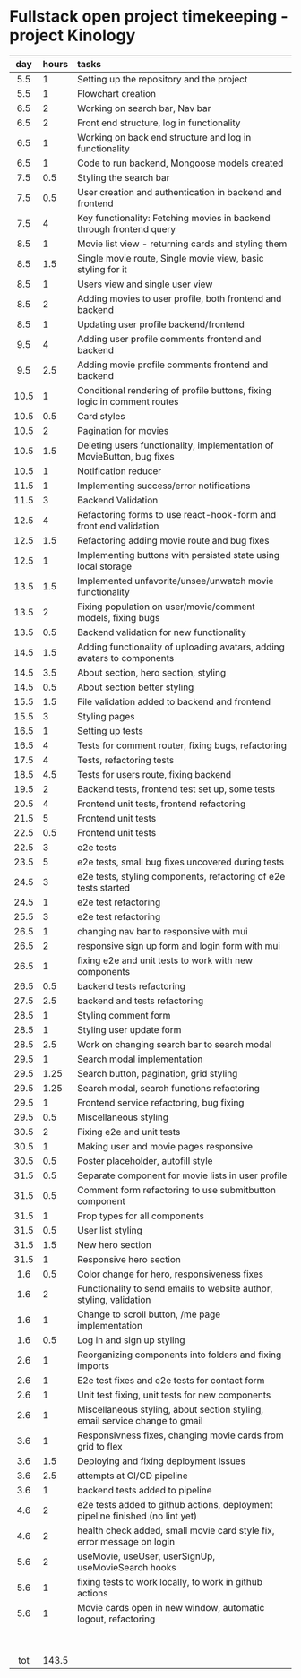 # Fullstack open project timekeeping - project Kinology

| day  | hours | tasks                                                                         |
| :--: | :---- | :---------------------------------------------------------------------------- |
| 5.5  | 1     | Setting up the repository and the project                                     |
| 5.5  | 1     | Flowchart creation                                                            |
| 6.5  | 2     | Working on search bar, Nav bar                                                |
| 6.5  | 2     | Front end structure, log in functionality                                     |
| 6.5  | 1     | Working on back end structure and log in functionality                        |
| 6.5  | 1     | Code to run backend, Mongoose models created                                  |
| 7.5  | 0.5   | Styling the search bar                                                        |
| 7.5  | 0.5   | User creation and authentication in backend and frontend                      |
| 7.5  | 4     | Key functionality: Fetching movies in backend through frontend query          |
| 8.5  | 1     | Movie list view - returning cards and styling them                            |
| 8.5  | 1.5   | Single movie route, Single movie view, basic styling for it                   |
| 8.5  | 1     | Users view and single user view                                               |
| 8.5  | 2     | Adding movies to user profile, both frontend and backend                      |
| 8.5  | 1     | Updating user profile backend/frontend                                        |
| 9.5  | 4     | Adding user profile comments frontend and backend                             |
| 9.5  | 2.5   | Adding movie profile comments frontend and backend                            |
| 10.5 | 1     | Conditional rendering of profile buttons, fixing logic in comment routes      |
| 10.5 | 0.5   | Card styles                                                                   |
| 10.5 | 2     | Pagination for movies                                                         |
| 10.5 | 1.5   | Deleting users functionality, implementation of MovieButton, bug fixes        |
| 10.5 | 1     | Notification reducer                                                          |
| 11.5 | 1     | Implementing success/error notifications                                      |
| 11.5 | 3     | Backend Validation                                                            |
| 12.5 | 4     | Refactoring forms to use react-hook-form and front end validation             |
| 12.5 | 1.5   | Refactoring adding movie route and bug fixes                                  |
| 12.5 | 1     | Implementing buttons with persisted state using local storage                 |
| 13.5 | 1.5   | Implemented unfavorite/unsee/unwatch movie functionality                      |
| 13.5 | 2     | Fixing population on user/movie/comment models, fixing bugs                   |
| 13.5 | 0.5   | Backend validation for new functionality                                      |
| 14.5 | 1.5   | Adding functionality of uploading avatars, adding avatars to components       |
| 14.5 | 3.5   | About section, hero section, styling                                          |
| 14.5 | 0.5   | About section better styling                                                  |
| 15.5 | 1.5   | File validation added to backend and frontend                                 |
| 15.5 | 3     | Styling pages                                                                 |
| 16.5 | 1     | Setting up tests                                                              |
| 16.5 | 4     | Tests for comment router, fixing bugs, refactoring                            |
| 17.5 | 4     | Tests, refactoring tests                                                      |
| 18.5 | 4.5   | Tests for users route, fixing backend                                         |
| 19.5 | 2     | Backend tests, frontend test set up, some tests                               |
| 20.5 | 4     | Frontend unit tests, frontend refactoring                                     |
| 21.5 | 5     | Frontend unit tests                                                           |
| 22.5 | 0.5   | Frontend unit tests                                                           |
| 22.5 | 3     | e2e tests                                                                     |
| 23.5 | 5     | e2e tests, small bug fixes uncovered during tests                             |
| 24.5 | 3     | e2e tests, styling components, refactoring of e2e tests started               |
| 24.5 | 1     | e2e test refactoring                                                          |
| 25.5 | 3     | e2e test refactoring                                                          |
| 26.5 | 1     | changing nav bar to responsive with mui                                       |
| 26.5 | 2     | responsive sign up form and login form with mui                               |
| 26.5 | 1     | fixing e2e and unit tests to work with new components                         |
| 26.5 | 0.5   | backend tests refactoring                                                     |
| 27.5 | 2.5   | backend and tests refactoring                                                 |
| 28.5 | 1     | Styling comment form                                                          |
| 28.5 | 1     | Styling user update form                                                      |
| 28.5 | 2.5   | Work on changing search bar to search modal                                   |
| 29.5 | 1     | Search modal implementation                                                   |
| 29.5 | 1.25  | Search button, pagination, grid styling                                       |
| 29.5 | 1.25  | Search modal, search functions refactoring                                    |
| 29.5 | 1     | Frontend service refactoring, bug fixing                                      |
| 29.5 | 0.5   | Miscellaneous styling                                                         |
| 30.5 | 2     | Fixing e2e and unit tests                                                     |
| 30.5 | 1     | Making user and movie pages responsive                                        |
| 30.5 | 0.5   | Poster placeholder, autofill style                                            |
| 31.5 | 0.5   | Separate component for movie lists in user profile                            |
| 31.5 | 0.5   | Comment form refactoring to use submitbutton component                        |
| 31.5 | 1     | Prop types for all components                                                 |
| 31.5 | 0.5   | User list styling                                                             |
| 31.5 | 1.5   | New hero section                                                              |
| 31.5 | 1     | Responsive hero section                                                       |
| 1.6  | 0.5   | Color change for hero, responsiveness fixes                                   |
| 1.6  | 2     | Functionality to send emails to website author, styling, validation           |
| 1.6  | 1     | Change to scroll button, /me page implementation                              |
| 1.6  | 0.5   | Log in and sign up styling                                                    |
| 2.6  | 1     | Reorganizing components into folders and fixing imports                       |
| 2.6  | 1     | E2e test fixes and e2e tests for contact form                                 |
| 2.6  | 1     | Unit test fixing, unit tests for new components                               |
| 2.6  | 1     | Miscellaneous styling, about section styling, email service change to gmail   |
| 3.6  | 1     | Responsivness fixes, changing movie cards from grid to flex                   |
| 3.6  | 1.5   | Deploying and fixing deployment issues                                        |
| 3.6  | 2.5   | attempts at CI/CD pipeline                                                    |
| 3.6  | 1     | backend tests added to pipeline                                               |
| 4.6  | 2     | e2e tests added to github actions, deployment pipeline finished (no lint yet) |
| 4.6  | 2     | health check added, small movie card style fix, error message on login        |
| 5.6  | 2     | useMovie, useUser, userSignUp, useMovieSearch hooks                           |
| 5.6  | 1     | fixing tests to work locally, to work in github actions                       |
| 5.6  | 1     | Movie cards open in new window, automatic logout, refactoring                 |
|      |       |                                                                               |
|      |       |                                                                               |
|      |       |                                                                               |
|      |       |                                                                               |
|      |       |                                                                               |
|      |       |                                                                               |
|      |       |                                                                               |
|      |       |                                                                               |
| tot  | 143.5 |                                                                               |

